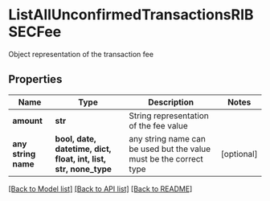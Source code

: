 # ListAllUnconfirmedTransactionsRIBSECFee

Object representation of the transaction fee

## Properties
Name | Type | Description | Notes
------------ | ------------- | ------------- | -------------
**amount** | **str** | String representation of the fee value | 
**any string name** | **bool, date, datetime, dict, float, int, list, str, none_type** | any string name can be used but the value must be the correct type | [optional]

[[Back to Model list]](../README.md#documentation-for-models) [[Back to API list]](../README.md#documentation-for-api-endpoints) [[Back to README]](../README.md)


